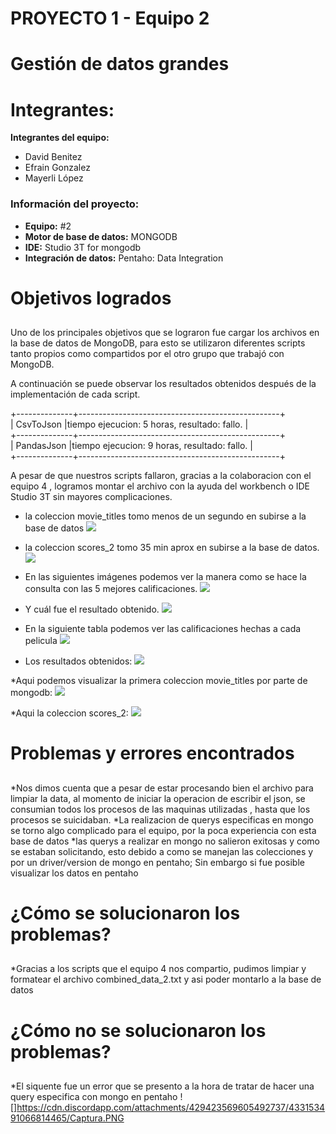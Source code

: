 # PROYECTO 1 - Equipo 2<h1>
# Gestión de datos grandes <h2>


# Integrantes:
__Integrantes del equipo:__
* David Benitez
* Efrain Gonzalez
* Mayerli López

### Información del proyecto:
* __Equipo:__ #2
* __Motor de base de datos:__ MONGODB
* __IDE:__ Studio 3T for mongodb
* __Integración de datos:__ Pentaho: Data Integration

# Objetivos logrados<h2>
Uno de los principales objetivos que se lograron fue cargar los archivos en la base de datos de MongoDB, para esto se utilizaron diferentes scripts tanto propios como compartidos por el otro grupo que trabajó con MongoDB.

A continuación se puede observar los resultados obtenidos después de la implementación de cada script.

+--------------+--------------------------------------------------+  
|   CsvToJson  |tiempo ejecucion: 5 horas, resultado: fallo.  |  
+--------------+--------------------------------------------------+    
| PandasJson   |tiempo ejecucion: 9 horas, resultado: fallo.  |              
+--------------+--------------------------------------------------+

A pesar de que nuestros scripts fallaron, gracias a la colaboracion con el equipo 4 , logramos montar el archivo con la ayuda del workbench o IDE Studio 3T sin mayores complicaciones.


* la coleccion movie_titles tomo menos de un segundo en subirse a la base de datos
![](https://media.discordapp.net/attachments/429423569605492737/433118326676389888/unknown.png?width=860&height=484)

* la coleccion scores_2  tomo 35 min aprox en subirse a la base de datos.
![](https://media.discordapp.net/attachments/429423569605492737/433118378106945536/unknown.png?width=860&height=484)


* En las siguientes imágenes podemos ver la manera como se hace la consulta con las 5 mejores calificaciones.
![](https://cdn.discordapp.com/attachments/429423569605492737/433132959340691457/unknown.png)

* Y cuál fue el resultado obtenido.
![](https://cdn.discordapp.com/attachments/429423569605492737/433132897793343510/unknown.png)

* En la siguiente tabla podemos ver las calificaciones hechas a cada pelicula
![](https://cdn.discordapp.com/attachments/429423569605492737/433123964609363968/unknown.png)

* Los resultados obtenidos:
![](https://cdn.discordapp.com/attachments/429423569605492737/433137589063516160/unknown.png)

*Aqui podemos visualizar la primera coleccion movie_titles por parte de mongodb:
![](https://cdn.discordapp.com/attachments/429423569605492737/433152609612726272/unknown.png)

*Aqui la coleccion scores_2:
![](https://cdn.discordapp.com/attachments/429423569605492737/433153676031295488/unknown.png)

# Problemas y errores encontrados<h2>

*Nos dimos cuenta que a pesar de estar procesando bien el archivo para limpiar la data, al momento de iniciar la operacion de escribir el json,  se consumian todos los procesos de las maquinas utilizadas , hasta que los procesos se suicidaban.
*La realizacion de querys especificas en mongo se torno algo complicado para el equipo, por la poca experiencia con esta base de datos
*las querys a realizar en mongo no salieron exitosas y como se estaban solicitando, esto debido a como se manejan las colecciones y por un driver/version de mongo en pentaho; Sin embargo si fue posible visualizar los datos en pentaho



# ¿Cómo se solucionaron los problemas?<h2>

*Gracias a los scripts que el equipo 4 nos compartio, pudimos limpiar y formatear el archivo combined_data_2.txt y asi poder montarlo a la base de datos


# ¿Cómo no se solucionaron los problemas?<h2>
*El siquente fue un error que se presento a la hora de tratar de hacer una query especifica con mongo en pentaho
![]https://cdn.discordapp.com/attachments/429423569605492737/433153491066814465/Captura.PNG
